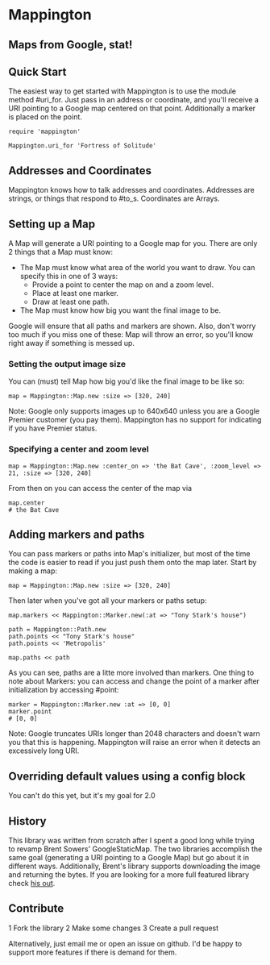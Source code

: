 # Mappington
## Maps from Google, stat!

## Quick Start

The easiest way to get started with Mappington is to use the module method #uri_for. Just pass in an address or coordinate, and you'll receive a URI pointing to a Google map centered on that point. Additionally a marker is placed on the point.

    require 'mappington'
    
    Mappington.uri_for 'Fortress of Solitude'

## Addresses and Coordinates

Mappington knows how to talk addresses and coordinates. Addresses are strings, or things that respond to #to_s. Coordinates are Arrays.

## Setting up a Map

A Map will generate a URI pointing to a Google map for you. There are only 2 things that a Map must know:

* The Map must know what area of the world you want to draw. You can specify this in one of 3 ways:
  * Provide a point to center the map on and a zoom level.
  * Place at least one marker.
  * Draw at least one path.
* The Map must know how big you want the final image to be.

Google will ensure that all paths and markers are shown. Also, don't worry too much if you miss one of these: Map will throw an error, so you'll know right away if something is messed up.

### Setting the output image size

You can (must) tell Map how big you'd like the final image to be like so:

    map = Mappington::Map.new :size => [320, 240]

Note: Google only supports images up to 640x640 unless you are a Google Premier customer (you pay them). Mappington has no support for indicating if you have Premier status.

### Specifying a center and zoom level

    map = Mappington::Map.new :center_on => 'the Bat Cave', :zoom_level => 21, :size => [320, 240]

From then on you can access the center of the map via

    map.center
    # the Bat Cave

## Adding markers and paths

You can pass markers or paths into Map's initializer, but most of the time the code is easier to read if you just push them onto the map later. Start by making a map:

    map = Mappington::Map.new :size => [320, 240]

Then later when you've got all your markers or paths setup:

    map.markers << Mappington::Marker.new(:at => "Tony Stark's house")
    
    path = Mappington::Path.new
    path.points << "Tony Stark's house"
    path.points << 'Metropolis'
    
    map.paths << path

As you can see, paths are a litte more involved than markers. One thing to note about Markers: you can access and change the point of a marker after initialization by accessing #point:

    marker = Mappington::Marker.new :at => [0, 0]
    marker.point
    # [0, 0]

Note: Google truncates URIs longer than 2048 characters and doesn't warn you that this is happening. Mappington will raise an error when it detects an excessively long URI.

## Overriding default values using a config block

You can't do this yet, but it's my goal for 2.0

## History

This library was written from scratch after I spent a good long while trying to revamp Brent Sowers' GoogleStaticMap. The two libraries accomplish the same goal (generating a URI pointing to a Google Map) but go about it in different ways. Additionally, Brent's library supports downloading the image and returning the bytes. If you are looking for a more full featured library check [his out](github.com/brentsowers1/googlestaticmap).

## Contribute

1  Fork the library
2  Make some changes
3  Create a pull request

Alternatively, just email me or open an issue on github. I'd be happy to support more features if there is demand for them.